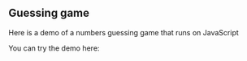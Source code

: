 ## Guessing game

Here is a demo of a numbers guessing game that runs on JavaScript

You can try the demo here:

